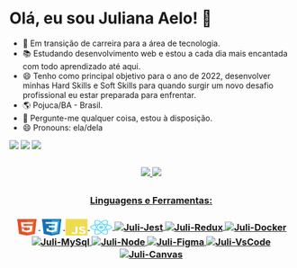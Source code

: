 <h1>Olá, eu sou Juliana Aelo! 💙</h1>

 - 🌱 Em transição de carreira para a área de tecnologia.
 - 📚 Estudando desenvolvimento web e estou a cada dia mais encantada com todo aprendizado até aqui.
 - 😄 Tenho como principal objetivo para o ano de 2022, desenvolver minhas Hard Skills e Soft Skills para quando surgir um novo desafio profissional eu estar preparada para enfrentar.
 - 🌎 Pojuca/BA - Brasil.
 - 💬 Pergunte-me qualquer coisa, estou à disposição.
 - 😄 Pronouns: ela/dela
 <div> 
  <a href="https://www.instagram.com/julianaaelo/" target="_blank"><img src="https://img.shields.io/badge/-Instagram-%23E4405F?style=for-the-badge&logo=instagram&logoColor=white" target="_blank"></a>
  <a href = "mailto:julianaaelo3@gmail.com"><img src="https://img.shields.io/badge/-Gmail-%23333?style=for-the-badge&logo=gmail&logoColor=white" target="_blank"></a>
  <a href="https://www.linkedin.com/in/juliana-aelo-10007a19a/" target="_blank"><img src="https://img.shields.io/badge/-LinkedIn-%230077B5?style=for-the-badge&logo=linkedin&logoColor=white" target="_blank"></a> 
  
</div>

##

<div align="center">
  <a href="https://www.linkedin.com/in/juliana-aelo-10007a19a/">
  <img height="150em" src="https://github-readme-stats.vercel.app/api?username=julianaaelo&show_icons=true&theme=radical&include_all_commits=true&count_private=true"/>
  <img height="150em" src="https://github-readme-stats.vercel.app/api/top-langs/?username=julianaaelo&layout=compact&langs_count=7&theme=radical"/>
</div>
  
  ##
  
<div align="center">
   <h3 align="center"> Linguagens e Ferramentas:<h3>
    <img align="center" alt="Juli-HTML" height="30" width="40"src="https://raw.githubusercontent.com/devicons/devicon/master/icons/html5/html5-original.svg">
  <img align="center" alt="Juli-CSS" height="30" width="40" src="https://raw.githubusercontent.com/devicons/devicon/master/icons/css3/css3-original.svg">
  <img align="center" alt="Juli-Js" height="30" width="40" src="https://raw.githubusercontent.com/devicons/devicon/master/icons/javascript/javascript-plain.svg">
  <img align="center" alt="Juli-React" height="30" width="40" src="https://raw.githubusercontent.com/devicons/devicon/master/icons/react/react-original.svg">
  <img align="center" alt="Juli-Jest" height="30" width="40" src="https://cdn.jsdelivr.net/gh/devicons/devicon/icons/jest/jest-plain.svg" />
   <img align="center" alt="Juli-Redux" height="30" width="40" src="https://cdn.jsdelivr.net/gh/devicons/devicon/icons/redux/redux-original.svg" />
  <img align="center" alt="Juli-Docker" height="30" width="40" src="https://cdn.jsdelivr.net/gh/devicons/devicon/icons/docker/docker-original.svg" />
  <img align="center" alt="Juli-MySql" height="30" width="40" src="https://cdn.jsdelivr.net/gh/devicons/devicon/icons/mysql/mysql-original-wordmark.svg" />
  <img align="center" alt="Juli-Node" height="30" width="40" src="https://cdn.jsdelivr.net/gh/devicons/devicon/icons/nodejs/nodejs-original-wordmark.svg" />       
  <img align="center" alt="Juli-Figma" height="30" width="40" src="https://cdn.jsdelivr.net/gh/devicons/devicon/icons/figma/figma-original.svg" />
  <img align="center" alt="Juli-VsCode" height="30" width="40" src="https://cdn.jsdelivr.net/gh/devicons/devicon/icons/vscode/vscode-original.svg" />
   <img align="center" alt="Juli-Canvas" height="30" width="40" src="https://cdn.jsdelivr.net/gh/devicons/devicon/icons/canva/canva-original.svg" />

  </div>
  
  ##
  
 

  
